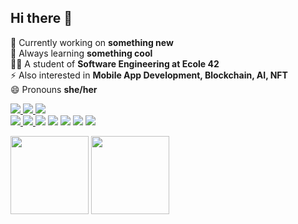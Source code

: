 ## Hi there 👋

🔭 Currently working on **something new** <br>
🌱 Always learning **something cool** <br>
👩‍🎓 A student of **Software Engineering at Ecole 42** <br>
⚡ Also interested in **Mobile App Development, Blockchain, AI, NFT** <br>
😄 Pronouns **she/her** <br> 

<p align="left">
<a href="https://t.me/CarlalFranca"rel="nofollow"><img src="https://img.shields.io/badge/LinkedIn-221C36?style=for-the-badge&logo=linkedin&logoColor=white"/>
<a href="https://t.me/CarlalFranca"rel="nofollow"><img src="https://img.shields.io/badge/ProtonMail-221C36?style=for-the-badge&logo=protonmail&logoColor=white"/>
<a href="https://t.me/CarlalFranca"rel="nofollow"><img src="https://img.shields.io/badge/Telegram-221C36?style=for-the-badge&logo=telegram&logoColor=white%22/%3E"/>
<br>
<img src="https://img.shields.io/badge/C-221C36?style=for-the-badge&logo=c&logoColor=white"/>
<img src="https://img.shields.io/badge/Java-221C36?style=for-the-badge&logo=java&logoColor=white"/>
<img src="https://img.shields.io/badge/HTML-221C36?style=for-the-badge&logo=html5&logoColor=ab3f27"/></a>
<img src="https://img.shields.io/badge/CSS-221C36?&style=for-the-badge&logo=css3&logoColor=1572b6"/></a>
<img src="https://img.shields.io/badge/Linux-221C36?style=for-the-badge&logo=linux&logoColor=#fcc624"/></a>
<img src="https://img.shields.io/badge/Shell_Script-221C36?style=for-the-badge&logo=gnu-bash&logoColor=white"/></a>
<img src="https://img.shields.io/badge/Markdown-221C36?style=for-the-badge&logo=markdown&logoColor=white"/></a>
</p>
<div>
<img height="125em" src="https://github-readme-stats.vercel.app/api/top-langs/?username=carlarfranca&layout=compact&langs_count=7&theme=graywhite"/>
<img height="125em" src="https://github-readme-stats.vercel.app/api?username=carlarfranca&show_icons=true&theme=graywhite&include_all_commits=true count_private=true"/>
</div>
</span>
